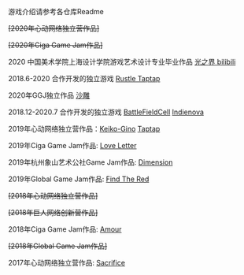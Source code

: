 游戏介绍请参考各仓库Readme

~~[2020年心动网络独立营作品]~~

~~[2020年Ciga Game Jam作品]~~

2020 中国美术学院上海设计学院游戏艺术设计专业毕业作品 [光之界 bilibili](https://www.bilibili.com/video/BV16z4y1Q7ZS?from=search&seid=10751715640529717733)

2018.6-2020 合作开发的独立游戏 [Rustle Taptap](https://www.taptap.com/app/177916)

2020年GGJ独立作品 [沙雕](https://prinnyandhisfriends.github.io/SandSculpture/)

2018.12-2020.7 合作开发的独立游戏 [BattleFieldCell](https://prinnyandhisfriends.github.io/BattleFieldCell/) [Indienova](https://indienova.com/g/Battlefield%20Cell)

2019年心动网络独立营作品：[Keiko-Gino](https://prinnyandhisfriends.github.io/Keiko-Gino/) [Taptap](https://www.taptap.com/app/180719)

2019年Ciga Game Jam作品: [Love Letter](https://prinnyandhisfriends.github.io/LoveLetter/)

2019年杭州象山艺术公社Game Jam作品: [Dimension](https://prinnyandhisfriends.github.io/Dimension/)

2019年Global Game Jam作品: [Find The Red](https://prinnyandhisfriends.github.io/FindTheRed/)

~~[2018年心动网络独立营作品]~~

~~[2018年巨人网络创新营作品]~~

2018年Ciga Game Jam作品: [Amour](https://prinnyandhisfriends.github.io/Amour/)

~~[2018年Global Game Jam作品]~~

2017年心动网络独立营作品: [Sacrifice](https://prinnyandhisfriends.github.io/Sacrifice/)

